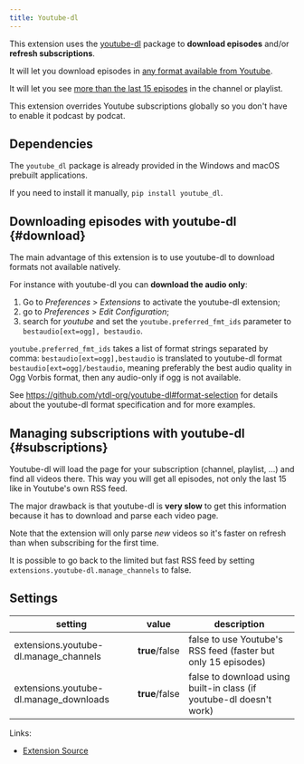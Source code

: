 ```yaml
---
title: Youtube-dl
---
```


This extension uses the [youtube-dl](http://ytdl-org.github.io/youtube-dl/) package to
**download episodes** and/or **refresh subscriptions**.

It will let you download episodes in [any format available from Youtube](#download).

It will let you see [more than the last 15 episodes](#subscriptions) in the channel or playlist.

This extension overrides Youtube subscriptions globally so you don't have to enable it podcast by podcat.


## Dependencies

The `youtube_dl` package is already provided in the Windows and macOS prebuilt applications.

If you need to install it manually, `pip install youtube_dl`.


## Downloading episodes with youtube-dl         {#download}

The main advantage of this extension is to use youtube-dl to download formats not available natively.

For instance with youtube-dl you can **download the audio only**:
 1. Go to *Preferences* > *Extensions* to activate the youtube-dl extension;
 3. go to *Preferences* > *Edit Configuration*;
 4. search for *youtube* and set the `youtube.preferred_fmt_ids` parameter to `bestaudio[ext=ogg], bestaudio`.

`youtube.preferred_fmt_ids` takes a list of format strings separated by comma:
`bestaudio[ext=ogg],bestaudio` is translated to youtube-dl format `bestaudio[ext=ogg]/bestaudio`, meaning preferably
the best audio quality in Ogg Vorbis format, then any audio-only if ogg is not available.

See <https://github.com/ytdl-org/youtube-dl#format-selection> for details
about the youtube-dl format specification and for more examples.


## Managing subscriptions with youtube-dl      {#subscriptions}

Youtube-dl will load the page for your subscription (channel, playlist, ...) and find all
videos there. This way you will get all episodes, not only the last 15 like in Youtube's own
RSS feed.

The major drawback is that youtube-dl is **very slow** to get this information because
it has to download and parse each video page.

Note that the extension will only parse *new* videos so it's faster on refresh than when subscribing
for the first time.

It is possible to go back to the limited but fast RSS feed by setting `extensions.youtube-dl.manage_channels`
to false.

## Settings

| setting                                   | value          | description                                                                   |
|-------------------------------------------|----------------|-------------------------------------------------------------------------------|
| extensions.youtube-dl.manage_channels     | **true**/false | false to use Youtube's RSS feed (faster but only 15 episodes)                 |
| extensions.youtube-dl.manage_downloads    | **true**/false | false to download using built-in class (if youtube-dl doesn't work)           |

Links:

- [Extension Source](https://github.com/gpodder/gpodder/blob/master/share/gpodder/extensions/youtube-dl.py)

